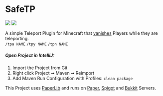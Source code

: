 # SafeTP
<a href="https://github.com/blockparole/SafeTP/releases/latest" alt="Download"><img src="https://img.shields.io/github/downloads/blockparole/SafeTP/latest/total.svg?label=download%20latest&style=popout-square" /></a>
<a href="https://github.com/blockparole/SafeTP" alt="Download"><img src="https://img.shields.io/github/languages/code-size/blockparole/SafeTP.svg?label=repo%20size&style=popout-square" /></a>

A simple Teleport Plugin for Minecraft that [vanishes](https://hub.spigotmc.org/javadocs/spigot/org/bukkit/entity/Player.html#hidePlayer-org.bukkit.plugin.Plugin-org.bukkit.entity.Player-) Players while they are teleporting.  
`/tpa NAME` `/tpy NAME` `/tpn NAME`

##### Open Project in IntelliJ:
1. Import the Project from Git
2. Right click Project ➞ Maven ➞ Reimport
3. Add Maven Run Configuration with Profiles: `clean package`

This Project uses [PaperLib](https://github.com/PaperMC/PaperLib) and
runs on [Paper](https://papermc.io/), [Spigot](https://www.spigotmc.org/) and [Bukkit](https://getbukkit.org/) Servers.
